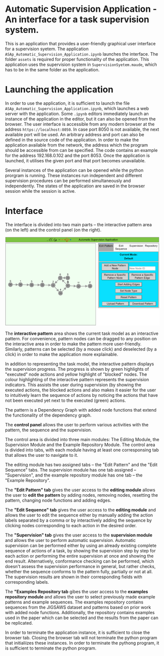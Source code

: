 # Automatic Supervision Application - An interface for a task supervision system. 

This is an application that provides a user-friendly graphical user interface for a supervision syetem. The application ` ASAp_Automatic_Supervision_Application.ipynb ` launches the interface. The folder ` assets ` is required for proper functionality of the application. This application uses the supervision system in ` SupervisionSyetem.maude `, which has to be in the same folder as the application. 

# Launching the application

In order to use the application, it is sufficient to launch the file ` ASAp_Automatic_Supervision_Application.ipynb `, which launches a web server with the application. Some ` .ipynb ` editors immediately launch an instance of the application in the editor, but it can also be opened from the browser.  The user interface is accessible from any modern browser at the address ` https://localhost:8050 `. In case port 8050 is not available, the next available port will be used. An arbitrary address and port can also be defined in the source code of the application. In order to make the application available from the network, the address which the program should be accessible from can be specified. The code contains an example for the address 192.168.0.102 and the port 8053. Once the application is launched, it utilises the given port and that port becomes unavailable.

Several instances of the application can be opened while the python prorgram is running. These instances run independent and different supervision procedures can be performed simultaneously and independently. The states of the application are saved in the browser session while the session is active.

# Interface

The interface is divided into two main parts – the interactive pattern area (on the left) and the control panel (on the right). 

![The general user interface](https://github.com/supervision-systems-development/supervision_system_interface/blob/main/examples/generalUserInterface-6040.png)

The **interactive pattern** area shows the current task model as an interactive pattern. For convenience, pattern nodes can be dragged to any position on the interactive area in order to make the pattern more user-friendly. Similarly, patterns can be selected (by a mouse click) and deselected (by a click) in order to make the application more explainable. 

In addition to representing the task model, the interactive pattern displays the supervision progress. The progress is shown by green highlights of "executed" node actions and yellow highlight of "blocked" nodes. The colour highlighting of the interactive pattern represents the supervision indicators. This assists the user during supervision (by showing the executed actions, the blocked actions and also makes it easier for the user to intuitively learn the sequence of actions by noticing the actions that have not been executed yet next to the executed (green) actions. 

The pattern is a Dependency Graph with added node functions that extend the functionality of the dependency graph. 

The **control panel** allows the user to perform various activities with the pattern, the sequence and the supervision.

The control area is divided into three main modules: The Editing Module, the Supervision Module and the Example Repository Module. The control area is divided into tabs, with each module having at least one corresponsing tab that allows the user to navigate to it. 

The editing module has two assigned tabs – the "Edit Pattern" and the "Edit Sequence" tabs. The supervision module has one tab assigned – "Supervision", and the example repository module has one tab – the "Example Repository". 

The **"Edit Pattern" tab** gives the user access to the **editing module** allows the user to **edit the pattern** by adding nodes, removing nodes, resetting the pattern, changing node functions and adding edges. 

The **"Edit Sequence" tab** gives the user access to the **editing module** and allows the user to edit the sequence either by manually adding the action labels separated by a comma or by interactively adding the sequence by clicking nodes corresponding to each action in the desired order. 

The **"Supervision" tab** gives the user access to the **supervision module** and allows the user to perform automatic supervision. Automatic supervision can be performed either by using an already existing complete sequence of actions of a task, by showing the supervision step by step for each action or performing the entire supervision at once and showing the end result. Alternatively, conformance checking can be performed, which doesn't assess the supervision performance in general, but rather checks, whether the sequence conforms to the pattern fully, partially or not at all. The supervision results are shown in their corresponding fields with corresponding labels. 

The **"Examples Repository tab** gibes the user access to the **examples repository module** and allows the user to select previously made example patterns and example sequences. The examples repository contains sequences from the JIGSAWS dataset and patterns based on prior work with added node functions. Additionally, the repository contains examples used in the paper which can be selected and the results from the paper can be replicated. 

In order to terminate the application instance, it is sufficient to close the browser tab. Closing the browser tab will not terminate the python program that initialiizes these instances. In order to terminate the pythong program, it is sufficient to terminate the python program. 

 









